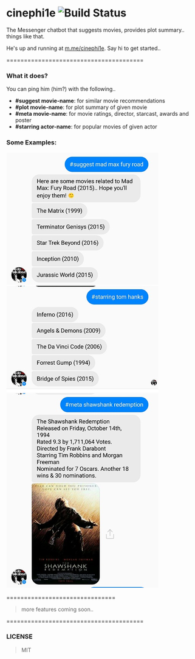 # cinephi1e ![Build Status](https://travis-ci.org/tanmayrajani/cinephi1e.svg?branch=master)
The Messenger chatbot that suggests movies, provides plot summary.. things like that. 

He's up and running at [m.me/cinephi1e](https://m.me/cinephi1e). Say hi to get started..

=======================================
### What it does?
You can ping him (him?) with the following..
- **#suggest movie-name**: for similar movie recommendations
- **#plot movie-name**: for plot summary of given movie
- **#meta movie-name**: for movie ratings, director, starcast, awards and poster
- **#starring actor-name**: for popular movies of given actor

### Some Examples:
![Alt text](/images/suggest.jpg) ![Alt text](/images/starring.jpg) ![Alt text](/images/meta.jpg)

===============================
> more features coming soon.. 

=======================================
### LICENSE
> MIT
